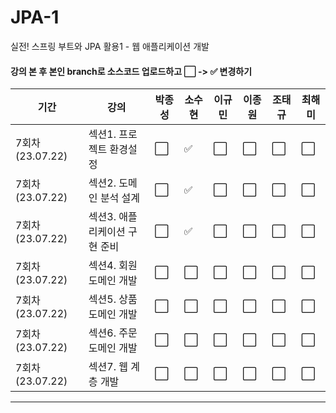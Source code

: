 # JPA-1
실전! 스프링 부트와 JPA 활용1 - 웹 애플리케이션 개발

#### 강의 본 후 본인 branch로 소스코드 업로드하고 ⬜ -> ✅ 변경하기
| 기간 | 강의 | 박종성 | 소수현 | 이규민 | 이종원 | 조태규 | 최해미 |
| ---- | ---- | ---- | ---- | ---- | ---- | ---- | ---- |
| 7회차 (23.07.22) | 섹션1. 프로젝트 환경설정 | ⬜ | ✅ | ⬜ | ⬜ | ⬜ | ⬜ |
| 7회차 (23.07.22) | 섹션2. 도메인 분석 설계 | ⬜ | ✅ | ⬜ | ⬜ | ⬜ | ⬜ |
| 7회차 (23.07.22) | 섹션3. 애플리케이션 구현 준비 | ⬜ | ✅ | ⬜ | ⬜ | ⬜ | ⬜ |
| 7회차 (23.07.22) | 섹션4. 회원 도메인 개발 | ⬜ | ⬜ | ⬜ | ⬜ | ⬜ | ⬜ |
| 7회차 (23.07.22) | 섹션5. 상품 도메인 개발 | ⬜ | ⬜ | ⬜ | ⬜ | ⬜ | ⬜ |
| 7회차 (23.07.22) | 섹션6. 주문 도메인 개발 | ⬜ | ⬜ | ⬜ | ⬜ | ⬜ | ⬜ |
| 7회차 (23.07.22) | 섹션7. 웹 계층 개발 | ⬜ | ⬜ | ⬜ | ⬜ | ⬜ | ⬜ |
---
